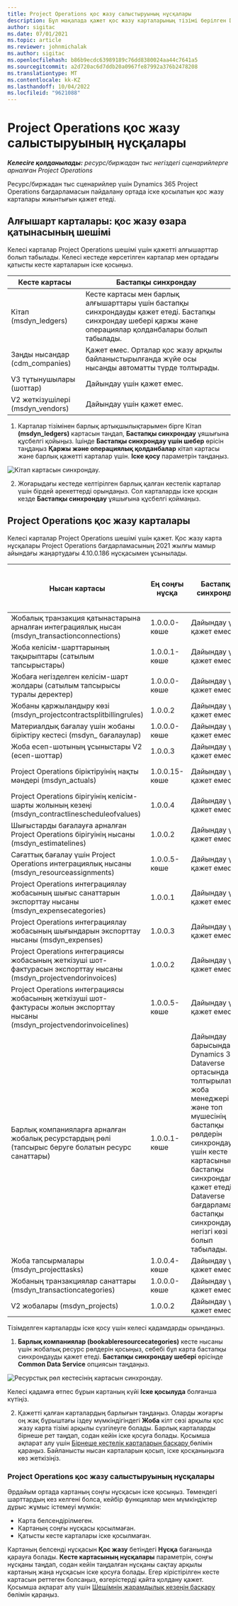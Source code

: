 ```yaml
---
title: Project Operations қос жазу салыстыруының нұсқалары
description: Бұл мақалада қажет қос жазу карталарының тізімі берілген Dynamics 365 Project Operations.
author: sigitac
ms.date: 07/01/2021
ms.topic: article
ms.reviewer: johnmichalak
ms.author: sigitac
ms.openlocfilehash: b86b9ecdc63989189c76dd8380024aa44c7641a5
ms.sourcegitcommit: a2d720ac6d7ddb20a0967fe87992a376b2478208
ms.translationtype: MT
ms.contentlocale: kk-KZ
ms.lasthandoff: 10/04/2022
ms.locfileid: "9621088"
---
```

# <a name="project-operations-dual-write-map-versions"></a>Project Operations қос жазу салыстыруының нұсқалары

_**Келесіге қолданылады:** ресурс/биржадан тыс негіздегі сценарийлерге арналған Project Operations_

Ресурс/биржадан тыс сценарийлер үшін Dynamics 365 Project Operations бағдарламасын пайдалану ортада іске қосылатын қос жазу карталары жиынтығын қажет етеді. 

## <a name="prerequisite-maps-dual-write-orchestration-solution"></a>Алғышарт карталары: қос жазу өзара қатынасының шешімі

Келесі карталар Project Operations шешімі үшін қажетті алғышарттар болып табылады. Келесі кестеде көрсетілген карталар мен ортадағы қатысты кесте карталарын іске қосыңыз.

| Кесте картасы | Бастапқы синхрондау |
| --- | --- |
| Кітап (msdyn_ledgers) | Кесте картасы мен барлық алғышарттары үшін бастапқы синхрондауды қажет етеді. Бастапқы синхрондау шебері қаржы және операциялар қолданбалары болып табылады. |
| Заңды нысандар (cdm_companies) | Қажет емес. Орталар қос жазу арқылы байланыстырылғанда жүйе осы нысанды автоматты түрде толтырады. |
| V3 тұтынушылары (шоттар) | Дайындау үшін қажет емес. |
| V2 жеткізушілері (msdyn_vendors) | Дайындау үшін қажет емес. |

1. Карталар тізімінен барлық артықшылықтарымен бірге Кітап **(msdyn\_ledgers)** картасын таңдап, **Бастапқы синхрондау** ұяшығына құсбелгі қойыңыз. Ішінде **Бастапқы синхрондау үшін шебер** өрісін таңдаңыз **Қаржы және операциялық қолданбалар** кітап картасы және барлық қажетті карталар үшін. **Іске қосу** параметрін таңдаңыз.

![Кітап картасын синхрондау.](media/DW6.png)

2. Жоғарыдағы кестеде келтірілген барлық қалған кестелік карталар үшін бірдей әрекеттерді орындаңыз. Сол карталарды іске қосқан кезде **Бастапқы синхрондау** ұяшығына құсбелгі қоймаңыз.

## <a name="project-operations-dual-write-maps"></a>Project Operations қос жазу карталары

Келесі карталар Project Operations шешімі үшін қажет. Қос жазу карта нұсқалары Project Operations бағдарламасының 2021 жылғы мамыр айындағы жаңартудағы 4.10.0.186 нұсқасымен ұсынылады.

| Нысан картасы | Ең соңғы нұсқа | Бастапқы синхрондау | Міндетті Dynamics 365 Finance нұсқасы |
| --- | --- | --- | --- |
| Жобалық транзакция қатынастарына арналған интеграциялық нысан (msdyn\_transactionconnections) | 1.0.0.0-көше | Дайындау үшін қажет емес. ||
| Жоба келісім-шарттарының тақырыптары (сатылым тапсырыстары) | 1.0.0.1-көше | Дайындау үшін қажет емес. ||
| Жобаға негізделген келісім-шарт жолдары (сатылым тапсырысы туралы деректер) | 1.0.0.0-көше | Дайындау үшін қажет емес. ||
| Жобаны қаржыландыру көзі (msdyn_projectcontractsplitbillingrules) | 1.0.0.2 | Дайындау үшін қажет емес. ||
| Материалдық бағалау үшін жобаны біріктіру кестесі (msdyn\_ бағалаулар) | 1.0.0.0-көше | Дайындау үшін қажет емес. ||
| Жоба есеп-шотының ұсыныстары V2 (есеп-шоттар) | 1.0.0.3 | Дайындау үшін қажет емес. ||
| Project Operations біріктіруінің нақты мәндері (msdyn_actuals) | 1.0.0.15-көше | Дайындау үшін қажет емес. |10.0.29 не одан кейінгі|
| Project Operations бірігуінің келісім-шарты жолының кезеңі (msdyn_contractlinescheduleofvalues) | 1.0.0.4 | Дайындау үшін қажет емес. ||
| Шығыстарды бағалауға арналған Project Operations бірігуінің нысаны (msdyn_estimatelines) | 1.0.0.2 | Дайындау үшін қажет емес. ||
| Сағаттық бағалау үшін Project Operations интеграциялық нысаны (msdyn_resourceassignments) | 1.0.0.5-көше | Дайындау үшін қажет емес. ||
| Project Operations интеграциялау жобасының шығыс санаттарын экспорттау нысаны (msdyn_expensecategories) | 1.0.0.1 | Дайындау үшін қажет емес. ||
| Project Operations интеграциялау жобасының шығындарын экспорттау нысаны (msdyn_expenses) | 1.0.0.3 | Дайындау үшін қажет емес. ||
| Project Operations интеграциясы жобасының жеткізуші шот-фактурасын экспорттау нысаны (msdyn_projectvendorinvoices) | 1.0.0.2 | Дайындау үшін қажет емес. |10.0.29 не одан кейінгі|
| Project Operations интеграциясы жобасының жеткізуші шот-фактурасы жолын экспорттау нысаны (msdyn_projectvendorinvoicelines) | 1.0.0.5-көше | Дайындау үшін қажет емес. | 10.0.29 не одан кейінгі |
| Барлық компанияларға арналған жобалық ресурстардың рөлі (тапсырыс беруге болатын ресурс санаттары) | 1.0.0.1-көше | Дайындау барысында Dynamics 365 Dataverse ортасында толтырылатын жоба менеджері және топ мүшесінің бастапқы рөлдерін синхрондау үшін кесте картасының бастапқы синхрондалуын қажет етеді. Dataverse бағдарламасы бастапқы синхрондаудың негізгі көзі болып табылады. ||
| Жоба тапсырмалары (msdyn_projecttasks) | 1.0.0.4-көше | Дайындау үшін қажет емес. ||
| Жобаның транзакциялар санаттары (msdyn_transactioncategories) | 1.0.0.0-көше | Дайындау үшін қажет емес. ||
| V2 жобалары (msdyn_projects) | 1.0.0.2 | Дайындау үшін қажет емес. ||

Тізімделген карталарды іске қосу үшін келесі қадамдарды орындаңыз.

1. **Барлық компаниялар (bookableresourcecategories)** кесте нысаны үшін жобалық ресурс рөлдерін қосыңыз, себебі бұл карта бастапқы синхрондауды қажет етеді. **Бастапқы синхрондау шебері** өрісінде **Common Data Service** опциясын таңдаңыз. 

 ![Ресурстық рөл кестесінің картасын синхрондау.](media/6ResourceInitialSync.jpg)

 Келесі қадамға өтпес бұрын картаның күйі **Іске қосылуда** болғанша күтіңіз.

2. Қажетті қалған карталардың барлығын таңдаңыз. Оларды жоғарғы оң жақ бұрыштағы іздеу мүмкіндігіндегі **Жоба** кілт сөзі арқылы қос жазу карта тізімі арқылы сүзгілеуге болады. Барлық карталарды бірнеше рет таңдап, содан кейін іске қосуға болады. Қосымша ақпарат алу үшін [Бірнеше кестелік карталарын басқару ](/dynamics365/fin-ops-core/dev-itpro/data-entities/dual-write/multiple-entity-maps) бөлімін қараңыз. Байланысты нысан карталарын қосып, іске қосқаныңызға көз жеткізіңіз.

### <a name="project-operations-dual-write-map-versions"></a>Project Operations қос жазу салыстыруының нұсқалары

Әрдайым ортада картаның соңғы нұсқасын іске қосыңыз. Төмендегі шарттардың кез келгені болса, кейбір функциялар мен мүмкіндіктер дұрыс жұмыс істемеуі мүмкін:

- Карта белсендірілмеген.
- Картаның соңғы нұсқасы қосылмаған. 
- Қатысты кесте карталары іске қосылмаған.

Картаның белсенді нұсқасын **Қос жазу** бетіндегі **Нұсқа** бағанында қарауға болады. **Кесте картасының нұсқалары** параметрін, соңғы нұсқаны таңдап, содан кейін таңдалған нұсқаны сақтау арқылы картаның жаңа нұсқасын іске қосуға болады. Егер кірістірілген кесте картасын реттеген болсаңыз, өзгерістерді қайта қолдану қажет. Қосымша ақпарат алу үшін [Шешімнің жарамдылық кезеңін басқару](/dynamics365/fin-ops-core/dev-itpro/data-entities/dual-write/app-lifecycle-management) бөлімін қараңыз.
